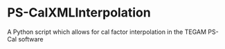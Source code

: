 # PS-CalXMLInterpolation
A Python script which allows for cal factor interpolation in the TEGAM PS-Cal software
